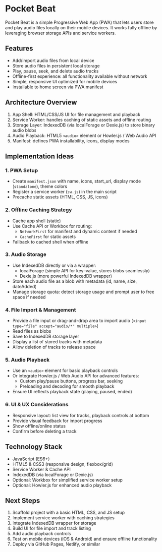 # Pocket Beat

Pocket Beat is a simple Progressive Web App (PWA) that lets users store and play audio files locally on their mobile devices. It works fully offline by leveraging browser storage APIs and service workers.

## Features

- Add/import audio files from local device
- Store audio files in persistent local storage
- Play, pause, seek, and delete audio tracks
- Offline-first experience: all functionality available without network
- Simple, responsive UI optimized for mobile devices
- Installable to home screen via PWA manifest

## Architecture Overview

1. App Shell: HTML/CSS/JS UI for file management and playback
2. Service Worker: handles caching of static assets and offline routing
3. Storage Layer: IndexedDB (via localForage or Dexie.js) to store binary audio blobs
4. Audio Playback: HTML5 `<audio>` element or Howler.js / Web Audio API
5. Manifest: defines PWA installability, icons, display modes

## Implementation Ideas

### 1. PWA Setup

- Create `manifest.json` with name, icons, start_url, display mode (`standalone`), theme colors
- Register a service worker (`sw.js`) in the main script
- Precache static assets (HTML, CSS, JS, icons)

### 2. Offline Caching Strategy

- Cache app shell (static)
- Use Cache API or Workbox for routing:
  - `NetworkFirst` for manifest and dynamic content if needed
  - `CacheFirst` for static assets
- Fallback to cached shell when offline

### 3. Audio Storage

- Use IndexedDB directly or via a wrapper:
  - localForage (simple API for key–value, stores blobs seamlessly)
  - Dexie.js (more powerful IndexedDB wrapper)
- Store each audio file as a blob with metadata (id, name, size, dateAdded)
- Manage storage quota: detect storage usage and prompt user to free space if needed

### 4. File Import & Management

- Provide a file input or drag-and-drop area to import audio (`<input type="file" accept="audio/*" multiple>`)
- Read files as blobs
- Save to IndexedDB storage layer
- Display a list of stored tracks with metadata
- Allow deletion of tracks to release space

### 5. Audio Playback

- Use an `<audio>` element for basic playback controls
- Or integrate Howler.js / Web Audio API for advanced features:
  - Custom play/pause buttons, progress bar, seeking
  - Preloading and decoding for smooth playback
- Ensure UI reflects playback state (playing, paused, ended)

### 6. UI & UX Considerations

- Responsive layout: list view for tracks, playback controls at bottom
- Provide visual feedback for import progress
- Show offline/online status
- Confirm before deleting a track

## Technology Stack

- JavaScript (ES6+)
- HTML5 & CSS3 (responsive design, flexbox/grid)
- Service Worker & Cache API
- IndexedDB (via localForage or Dexie.js)
- Optional: Workbox for simplified service worker setup
- Optional: Howler.js for enhanced audio playback

## Next Steps

1. Scaffold project with a basic HTML, CSS, and JS setup
2. Implement service worker with caching strategies
3. Integrate IndexedDB wrapper for storage
4. Build UI for file import and track listing
5. Add audio playback controls
6. Test on mobile devices (iOS & Android) and ensure offline functionality
7. Deploy via GitHub Pages, Netlify, or similar
